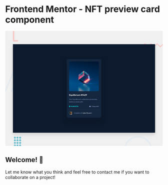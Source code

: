 # Frontend Mentor - NFT preview card component

![Design preview for the NFT preview card component coding challenge](./design/desktop-preview.jpg)

## Welcome! 👋

Let me know what you think and feel free to contact me if you want to collaborate on a project!